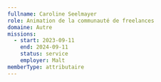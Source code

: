 ```yaml
---
fullname: Caroline Seelmayer
role: Animation de la communauté de freelances
domaine: Autre
missions:
  - start: 2023-09-11
    end: 2024-09-11
    status: service
    employer: Malt
memberType: attributaire
---
```


